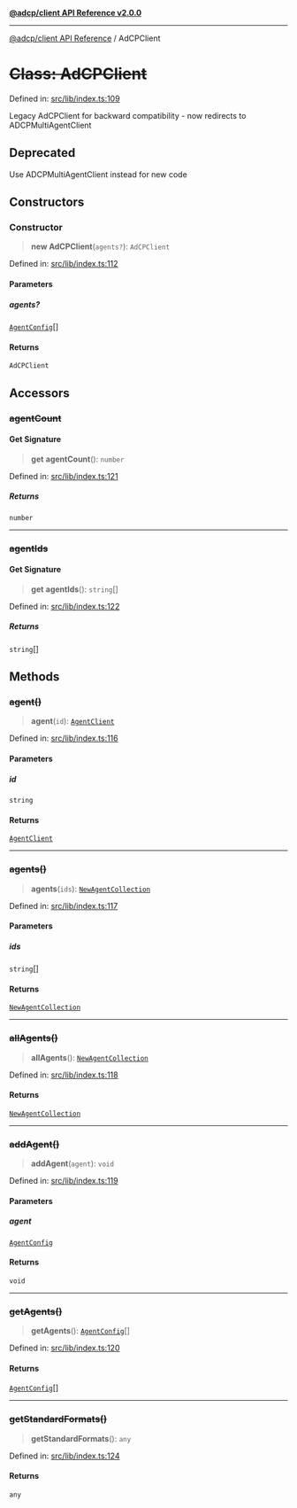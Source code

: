 [**@adcp/client API Reference v2.0.0**](../README.md)

***

[@adcp/client API Reference](../README.md) / AdCPClient

# ~~Class: AdCPClient~~

Defined in: [src/lib/index.ts:109](https://github.com/adcontextprotocol/adcp-client/blob/e8953d756e5ce5fafa76c5e8fa2f0316f0da0998/src/lib/index.ts#L109)

Legacy AdCPClient for backward compatibility - now redirects to ADCPMultiAgentClient

## Deprecated

Use ADCPMultiAgentClient instead for new code

## Constructors

### Constructor

> **new AdCPClient**(`agents?`): `AdCPClient`

Defined in: [src/lib/index.ts:112](https://github.com/adcontextprotocol/adcp-client/blob/e8953d756e5ce5fafa76c5e8fa2f0316f0da0998/src/lib/index.ts#L112)

#### Parameters

##### agents?

[`AgentConfig`](../interfaces/AgentConfig.md)[]

#### Returns

`AdCPClient`

## Accessors

### ~~agentCount~~

#### Get Signature

> **get** **agentCount**(): `number`

Defined in: [src/lib/index.ts:121](https://github.com/adcontextprotocol/adcp-client/blob/e8953d756e5ce5fafa76c5e8fa2f0316f0da0998/src/lib/index.ts#L121)

##### Returns

`number`

***

### ~~agentIds~~

#### Get Signature

> **get** **agentIds**(): `string`[]

Defined in: [src/lib/index.ts:122](https://github.com/adcontextprotocol/adcp-client/blob/e8953d756e5ce5fafa76c5e8fa2f0316f0da0998/src/lib/index.ts#L122)

##### Returns

`string`[]

## Methods

### ~~agent()~~

> **agent**(`id`): [`AgentClient`](AgentClient.md)

Defined in: [src/lib/index.ts:116](https://github.com/adcontextprotocol/adcp-client/blob/e8953d756e5ce5fafa76c5e8fa2f0316f0da0998/src/lib/index.ts#L116)

#### Parameters

##### id

`string`

#### Returns

[`AgentClient`](AgentClient.md)

***

### ~~agents()~~

> **agents**(`ids`): [`NewAgentCollection`](NewAgentCollection.md)

Defined in: [src/lib/index.ts:117](https://github.com/adcontextprotocol/adcp-client/blob/e8953d756e5ce5fafa76c5e8fa2f0316f0da0998/src/lib/index.ts#L117)

#### Parameters

##### ids

`string`[]

#### Returns

[`NewAgentCollection`](NewAgentCollection.md)

***

### ~~allAgents()~~

> **allAgents**(): [`NewAgentCollection`](NewAgentCollection.md)

Defined in: [src/lib/index.ts:118](https://github.com/adcontextprotocol/adcp-client/blob/e8953d756e5ce5fafa76c5e8fa2f0316f0da0998/src/lib/index.ts#L118)

#### Returns

[`NewAgentCollection`](NewAgentCollection.md)

***

### ~~addAgent()~~

> **addAgent**(`agent`): `void`

Defined in: [src/lib/index.ts:119](https://github.com/adcontextprotocol/adcp-client/blob/e8953d756e5ce5fafa76c5e8fa2f0316f0da0998/src/lib/index.ts#L119)

#### Parameters

##### agent

[`AgentConfig`](../interfaces/AgentConfig.md)

#### Returns

`void`

***

### ~~getAgents()~~

> **getAgents**(): [`AgentConfig`](../interfaces/AgentConfig.md)[]

Defined in: [src/lib/index.ts:120](https://github.com/adcontextprotocol/adcp-client/blob/e8953d756e5ce5fafa76c5e8fa2f0316f0da0998/src/lib/index.ts#L120)

#### Returns

[`AgentConfig`](../interfaces/AgentConfig.md)[]

***

### ~~getStandardFormats()~~

> **getStandardFormats**(): `any`

Defined in: [src/lib/index.ts:124](https://github.com/adcontextprotocol/adcp-client/blob/e8953d756e5ce5fafa76c5e8fa2f0316f0da0998/src/lib/index.ts#L124)

#### Returns

`any`
